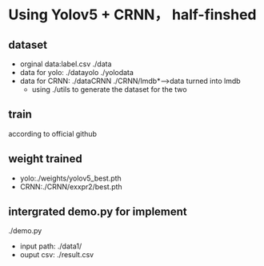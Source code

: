 # Using Yolov5 + CRNN， half-finshed
## dataset
- orginal data:label.csv   ./data
- data for yolo: ./datayolo ./yolodata
- data for CRNN: ./dataCRNN  ./CRNN/lmdb*-->data turned into lmdb
    - using ./utils to generate the dataset for the two
## train
according to official github
## weight trained
- yolo:./weights/yolov5_best.pth
- CRNN:./CRNN/exxpr2/best.pth
## intergrated demo.py for implement
./demo.py
- input path: ./data1/
- ouput csv: ./result.csv
